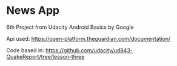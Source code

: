# News App
6th Project from Udacity Android Basics by Google

Api used: https://open-platform.theguardian.com/documentation/

Code based in: https://github.com/udacity/ud843-QuakeReport/tree/lesson-three
